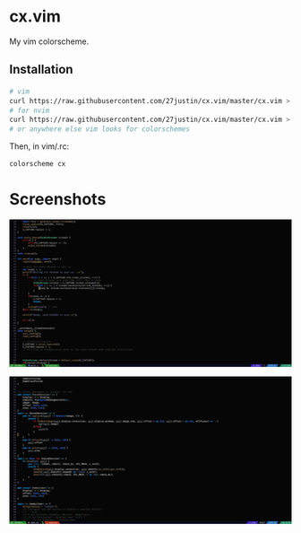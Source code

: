 # cx.vim

My vim colorscheme.

## Installation

```bash
# vim
curl https://raw.githubusercontent.com/27justin/cx.vim/master/cx.vim > ~/.vim/colors/cx.vim
# for nvim
curl https://raw.githubusercontent.com/27justin/cx.vim/master/cx.vim > ~/.config/nvim/colors/cx.vim
# or anywhere else vim looks for colorschemes
```

Then, in vim/.rc:

```vim
colorscheme cx
```

# Screenshots

![demo-1](screenshots/demo-1.webp)

![demo-2](screenshots/demo-2.webp)
